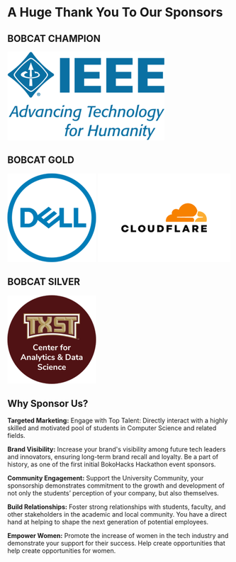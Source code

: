 # **A Huge Thank You To Our Sponsors**

## **BOBCAT CHAMPION**
![IEEE](assets/logos/IEEE.png)

## **BOBCAT GOLD**
![Dell Logo](assets/logos/Dell.png)
![Cloudflare Logo](assets/logos/Cloudflare.png)

## **BOBCAT SILVER**
![CADS Logo](assets/logos/CADS.png)

## **Why Sponsor Us?** 

**Targeted Marketing:**
Engage with Top Talent: Directly interact with a highly skilled and motivated pool of students in Computer Science and related fields. 

**Brand Visibility:**
Increase your brand's visibility among future tech leaders and innovators, ensuring long-term brand recall and loyalty. Be a part of history, as one of the first initial BokoHacks Hackathon event sponsors. 

**Community Engagement:**
Support the University Community, your sponsorship demonstrates commitment to the growth and development of not only the students’ perception of your company, but also themselves. 

**Build Relationships:**
Foster strong relationships with students, faculty, and other stakeholders in the academic and local community. You have a direct hand at helping to shape the next generation of potential employees. 

**Empower Women:**
Promote the increase of women in the tech industry and demonstrate your support for their success. Help create opportunities that help create opportunities for women. <br>

